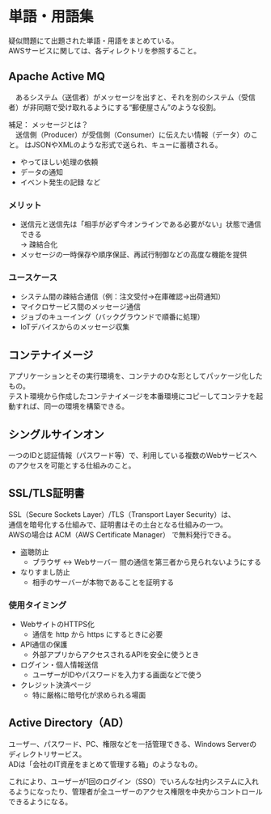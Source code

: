 # 単語・用語集
疑似問題にて出題された単語・用語をまとめている。  
AWSサービスに関しては、各ディレクトリを参照すること。

## Apache Active MQ
　あるシステム（送信者）がメッセージを出すと、それを別のシステム（受信者）が非同期で受け取れるようにする“郵便屋さん”のような役割。  

補足： メッセージとは？  
　送信側（Producer）が受信側（Consumer）に伝えたい情報（データ）のこと。
はJSONやXMLのような形式で送られ、キューに蓄積される。
* やってほしい処理の依頼
* データの通知
* イベント発生の記録  など

### メリット
* 送信元と送信先は「相手が必ず今オンラインである必要がない」状態で通信できる  
  → 疎結合化
* メッセージの一時保存や順序保証、再試行制御などの高度な機能を提供

### ユースケース
* システム間の疎結合通信（例：注文受付→在庫確認→出荷通知）
* マイクロサービス間のメッセージ通信
* ジョブのキューイング（バックグラウンドで順番に処理）
* IoTデバイスからのメッセージ収集

## コンテナイメージ
アプリケーションとその実行環境を、コンテナのひな形としてパッケージ化したもの。  
テスト環境から作成したコンテナイメージを本番環境にコピーしてコンテナを起動すれば、同一の環境を構築できる。

## シングルサインオン
一つのIDと認証情報（パスワード等）で、利用している複数のWebサービスへのアクセスを可能とする仕組みのこと。

## SSL/TLS証明書
SSL（Secure Sockets Layer）/TLS（Transport Layer Security）は、  
通信を暗号化する仕組みで、証明書はその土台となる仕組みの一つ。  
AWSの場合は ACM（AWS Certificate Manager） で無料発行できる。

* 盗聴防止
  * ブラウザ ↔ Webサーバー 間の通信を第三者から見られないようにする
* なりすまし防止
  * 相手のサーバーが本物であることを証明する

### 使用タイミング
* WebサイトのHTTPS化
  * 通信を http から https にするときに必要
* API通信の保護
  * 外部アプリからアクセスされるAPIを安全に使うとき
* ログイン・個人情報送信
  * ユーザーがIDやパスワードを入力する画面などで使う
* クレジット決済ページ
  * 特に厳格に暗号化が求められる場面

## Active Directory（AD）
ユーザー、パスワード、PC、権限などを一括管理できる、Windows Serverのディレクトリサービス。  
ADは「会社のIT資産をまとめて管理する箱」のようなもの。

これにより、ユーザーが1回のログイン（SSO）でいろんな社内システムに入れるようになったり、管理者が全ユーザーのアクセス権限を中央からコントロールできるようになる。

